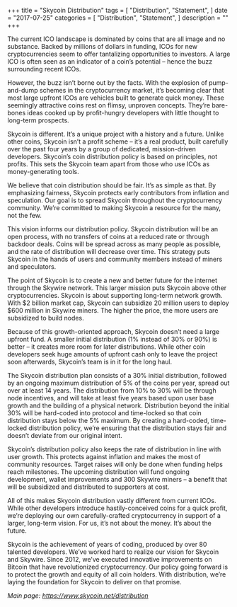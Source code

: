+++
title = "Skycoin Distribution"
tags = [
    "Distribution",
    "Statement",
]
date = "2017-07-25"
categories = [
    "Distribution",
    "Statement",
]
description = ""
+++

The current ICO landscape is dominated by coins that are all image and no substance. Backed by millions of dollars in funding, ICOs for new cryptocurrencies seem to offer tantalizing opportunities to investors.  A large ICO is often seen as an indicator of a coin’s potential – hence the buzz surrounding recent ICOs.

However, the buzz isn’t borne out by the facts. With the explosion of pump-and-dump schemes in the cryptocurrency market, it’s becoming clear that most large upfront ICOs are vehicles built to generate quick money. These seemingly attractive coins rest on flimsy, unproven concepts. They’re bare-bones ideas cooked up by profit-hungry developers with little thought to long-term prospects.

Skycoin is different. It’s a unique project with a history and a future. Unlike other coins, Skycoin isn’t a profit scheme – it’s a real product, built carefully over the past four years by a group of dedicated, mission-driven developers. Skycoin’s coin distribution policy is based on principles, not profits. This sets the Skycoin team apart from those who use ICOs as money-generating tools.

We believe that coin distribution should be fair. It’s as simple as that. By emphasizing fairness, Skycoin protects early contributors from inflation and speculation. Our goal is to spread Skycoin throughout the cryptocurrency community. We’re committed to making Skycoin a resource for the many, not the few.

This vision informs our distribution policy. Skycoin distribution will be an open process, with no transfers of coins at a reduced rate or through backdoor deals. Coins will be spread across as many people as possible, and the rate of distribution will decrease over time. This strategy puts Skycoin in the hands of users and community members instead of miners and speculators.

The point of Skycoin is to create a new and better future for the internet through the Skywire network. This larger mission puts Skycoin above other cryptocurrencies. Skycoin is about supporting long-term network growth. With $2 billion market cap, Skycoin can subsidize 20 million users to deploy $600 million in Skywire miners. The higher the price, the more users are subsidized to build nodes.

Because of this growth-oriented approach, Skycoin doesn’t need a large upfront fund. A smaller initial distribution (1% instead of 30% or 90%) is better – it creates more room for later distributions. While other coin developers seek huge amounts of upfront cash only to leave the project soon afterwards, Skycoin’s team is in it for the long haul.

The Skycoin distribution plan consists of a 30% initial distribution, followed by an ongoing maximum distribution of 5% of the coins per year, spread out over at least 14 years. The distribution from 10% to 30% will be through node incentives, and will take at least five years based upon user base growth and the building of a physical network. Distribution beyond the initial 30% will be hard-coded into protocol and time-locked so that coin distribution stays below the 5% maximum. By creating a hard-coded, time-locked distribution policy, we’re ensuring that the distribution stays fair and doesn’t deviate from our original intent.

Skycoin’s distribution policy also keeps the rate of distribution in line with user growth. This protects against inflation and makes the most of community resources. Target raises will only be done when funding helps reach milestones. The upcoming distribution will fund ongoing development, wallet improvements and 300 Skywire miners – a benefit that will be subsidized and distributed to supporters at cost.

All of this makes Skycoin distribution vastly different from current ICOs. While other developers introduce hastily-conceived coins for a quick profit, we’re deploying our own carefully-crafted cryptocurrency in support of a larger, long-term vision. For us, it’s not about the money. It’s about the future.

Skycoin is the achievement of years of coding, produced by over 80 talented developers. We’ve worked hard to realize our vision for Skycoin and Skywire. Since 2012, we’ve executed innovative improvements on Bitcoin that have revolutionized cryptocurrency. Our policy going forward is to protect the growth and equity of all coin holders. With distribution, we’re laying the foundation for Skycoin to deliver on that promise.

*Main page: https://www.skycoin.net/distribution*
